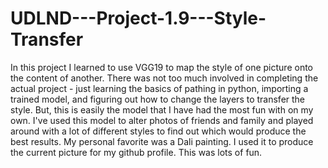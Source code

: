 # UDLND---Project-1.9---Style-Transfer

In this project I learned to use VGG19 to map the style of one picture onto the content of another.  There was not too much involved in completing the actual project - just learning the basics of pathing in python, importing a trained model, and figuring out how to change the layers to transfer the style.  But, this is easily the model that I have had the most fun with on my own.  I've used this model to alter photos of friends and family and played around with a lot of different styles to find out which would produce the best results.  My personal favorite was a Dali painting.  I used it to produce the current picture for my github profile.  This was lots of fun.
